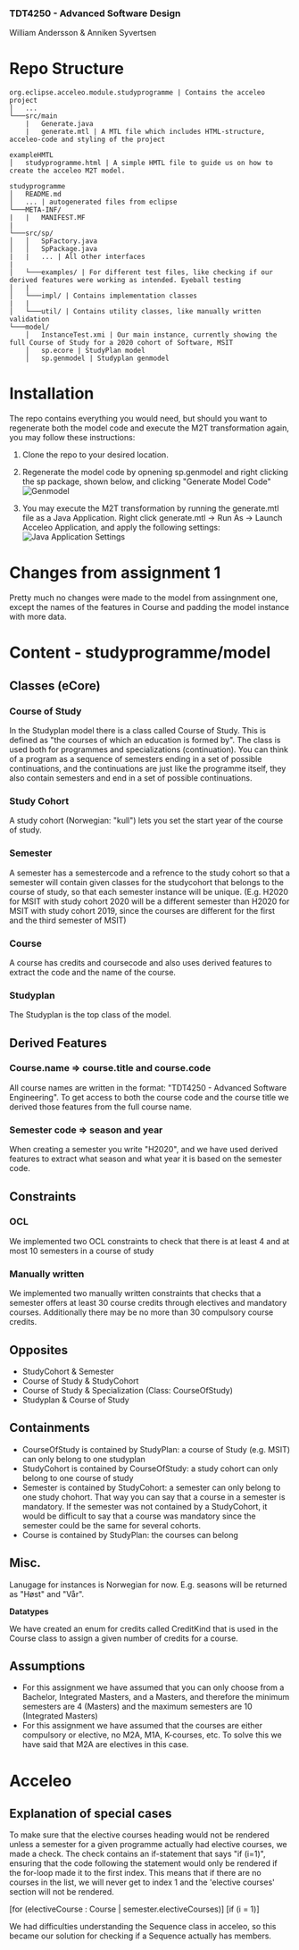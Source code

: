 ### TDT4250 - Advanced Software Design
William Andersson & Anniken Syvertsen

# Repo Structure
```
org.eclipse.acceleo.module.studyprogramme | Contains the acceleo project
│   ...
└───src/main
    |   Generate.java
    |   generate.mtl | A MTL file which includes HTML-structure, acceleo-code and styling of the project  

exampleHMTL
│   studyprogramme.html | A simple HMTL file to guide us on how to create the acceleo M2T model.

studyprogramme
│   README.md
│   ... | autogenerated files from eclipse
└───META-INF/
|   |   MANIFEST.MF
|
└───src/sp/
│   │   SpFactory.java
│   │   SpPackage.java
|   |   ... | All other interfaces
|
│   └───examples/ | For different test files, like checking if our derived features were working as intended. Eyeball testing
│   |
│   └───impl/ | Contains implementation classes
|   |
│   └───util/ | Contains utility classes, like manually written validation
└───model/
    │   InstanceTest.xmi | Our main instance, currently showing the full Course of Study for a 2020 cohort of Software, MSIT
    │   sp.ecore | StudyPlan model
    │   sp.genmodel | Studyplan genmodel

```

# Installation

The repo contains everything you would need, but should you want to regenerate both the model code and execute the M2T transformation again, you may follow these instructions:

1. Clone the repo to your desired location.

2. Regenerate the model code by opnening sp.genmodel and right clicking the sp package, shown below, and clicking "Generate Model Code"
![Genmodel](https://i.imgur.com/eFD5YRB.png "Genmodel")

3. You may execute the M2T transformation by running the generate.mtl file as a Java Application. Right click generate.mtl -> Run As -> Launch Acceleo Application, and apply the following settings:
![Java Application Settings](https://i.imgur.com/mgS5doz.png "Java Application Settings")

# Changes from assignment 1
Pretty much no changes were made to the model from assingnment one, except the names of the features in Course and padding the model instance with more data.

# Content - studyprogramme/model
## Classes (eCore)
### Course of Study
In the Studyplan model there is a class called Course of Study. This is defined as "the courses of which an education is formed by". The class is used both for programmes and specializations (continuation). You can think of a program as a sequence of semesters ending in a set of possible continuations, and the continuations are just like the programme itself, they also contain semesters and end in a set of possible continuations.

### Study Cohort
A study cohort (Norwegian: "kull") lets you set the start year of the course of study. 

### Semester
A semester has a semestercode and a refrence to the study cohort so that a semester will contain given classes for the studycohort that belongs to the course of study, so that each semester instance will be unique. (E.g. H2020 for MSIT with study cohort 2020 will be a different semester than H2020 for MSIT with study cohort 2019, since the courses are different for the first and the third semester of MSIT)

### Course
A course has credits and coursecode and also uses derived features to extract the code and the name of the course. 

### Studyplan
The Studyplan is the top class of the model. 

## Derived Features
### Course.name => course.title and course.code
All course names are written in the format: "TDT4250 - Advanced Software Engineering". To get access to both the course code and the course title we derived those features from the full course name.

### Semester code => season and year
When creating a semester you write "H2020", and we have used derived features to extract what season and what year it is based on the semester code.

## Constraints
### OCL
We implemented two OCL constraints to check that there is at least 4 and at most 10 semesters in a course of study 

### Manually written
We implemented two manually written constraints that checks that a semester offers at least 30 course credits through electives and mandatory courses. Additionally there may be no more than 30 compulsory course credits. 

## Opposites
- StudyCohort & Semester
- Course of Study & StudyCohort
- Course of Study & Specialization (Class: CourseOfStudy)
- Studyplan & Course of Study

## Containments
- CourseOfStudy is contained by StudyPlan: a course of Study (e.g. MSIT) can only belong to one studyplan
- StudyCohort is contained by CourseOfStudy: a study cohort can only belong to one course of study
- Semester is contained by StudyCohort: a semester can only belong to one study chohort. That way you can say that a course in a semester is mandatory. If the semester was not contained by a StudyCohort, it would be difficult to say that a course was mandatory since the semester could be the same for several cohorts.
- Course is contained by StudyPlan: the courses can belong 

## Misc.
Lanugage for instances is Norwegian for now. E.g. seasons will be returned as "Høst" and "Vår".

**Datatypes**

We have created an enum for credits called CreditKind that is used in the Course class to assign a given number of credits for a course.

## Assumptions
- For this assignment we have assumed that you can only choose from a Bachelor, Integrated Masters, and a Masters, and therefore the minimum semesters are 4 (Masters) and the maximum semesters are 10 (Integrated Masters)
- For this assignment we have assumed that the courses are either compulsory or elective, no M2A, M1A, K-courses, etc. To solve this we have said that M2A are electives in this case.

# Acceleo
## Explanation of special cases  

To make sure that the elective courses heading would not be rendered unless a semester for a given programme actually had elective courses, we made a check. The check contains an if-statement that says "if (i=1)", ensuring that the code following the statement would only be rendered if the for-loop made it to the first index. This means that if there are no courses in the list, we will never get to index 1 and the 'elective courses' section will not be rendered. 

[for (electiveCourse : Course | semester.electiveCourses)]
						[if (i = 1)]

We had difficulties understanding the Sequence class in acceleo, so this became our solution for checking if a Sequence actually has members.


